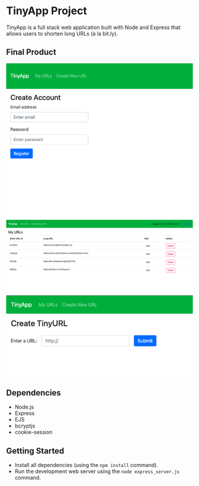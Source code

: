 # TinyApp Project

TinyApp is a full stack web application built with Node and Express that allows users to shorten long URLs (à la bit.ly).

## Final Product

![Screenshot of the registration page](https://github.com/andyfarquharson/tinyApp/blob/master/docs/urls-register-small.png?raw=true)
![Screenshot of the url page](https://github.com/andyfarquharson/tinyApp/blob/master/docs/urls-page.png?raw=true)
![Screenshot of the new url page](https://github.com/andyfarquharson/tinyApp/blob/master/docs/urls-new.png?raw=true)



## Dependencies

- Node.js
- Express
- EJS
- bcryptjs
- cookie-session

## Getting Started

- Install all dependencies (using the `npm install` command).
- Run the development web server using the `node express_server.js` command.
